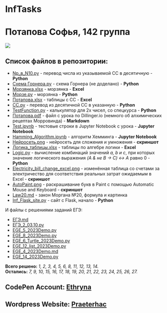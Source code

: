 # InfTasks
# Потапова Софья, 142 группа
![](https://aboutandroid.ru/wp-content/uploads/2015/06/%D0%97%D0%B2%D1%91%D0%B7%D0%B4%D0%BD%D0%BE%D0%B5-%D0%BD%D0%B5%D0%B1%D0%BE-9-600x338.jpg)

## Список файлов в репозитории:
- [Np_в_N10.py](https://github.com/Ethryna/InfTasks/blob/main/Np_%D0%B2_N10.py) - перевод числа из указываемой СС в десятичную - **Python**
- [Cхема Горнера.py](https://github.com/Ethryna/InfTasks/blob/main/C%D1%85%D0%B5%D0%BC%D0%B0%20%D0%93%D0%BE%D1%80%D0%BD%D0%B5%D1%80%D0%B0.py) - схема Горнера (не доделано) - **Python**
- [Морзянка.xlsx](https://github.com/Ethryna/InfTasks/blob/main/%D0%9C%D0%BE%D1%80%D0%B7%D1%8F%D0%BD%D0%BA%D0%B0.xlsx) - морзянка - **Exсel** 
- [Морзе.py](https://github.com/Ethryna/InfTasks/blob/main/%D0%9C%D0%BE%D1%80%D0%B7%D0%B5.py) - морзянка - **Python** 
- [Потапова.xlsx](https://github.com/Ethryna/InfTasks/blob/main/%D0%9F%D0%BE%D1%82%D0%B0%D0%BF%D0%BE%D0%B2%D0%B0.xlsx) - таблицы с СС - **Excel** 
- [СС.py](https://github.com/Ethryna/InfTasks/blob/main/%D0%A1%D0%A1.py) - перевод из десятичной СС в указанную - **Python**
- [TestFunction.py](https://github.com/Ethryna/InfTasks/blob/main/TestFunction.py) - калькулятор для 2х чисел, со спецкурса - **Python**
- [Потапова.pdf](https://github.com/Ethryna/InfTasks/blob/main/%D0%9F%D0%BE%D1%82%D0%B0%D0%BF%D0%BE%D0%B2%D0%B0.pdf) - файл с урока по Dillinger.io (немного об алхимических рецептах Морровинда) - **Markdown**
- [Test.ipynb](https://github.com/Ethryna/InfTasks/blob/main/Test.ipynb) - тестовые строки в Jupyter Notebook c урока - **Jupyter Notebook**
- [Hamming_Algorithm.ipynb](https://github.com/Ethryna/InfTasks/blob/main/Hamming_Algorithm.ipynb) - алгоритм Хемминга - **Jupyter Notebook**
- [Нейросеть.png](https://github.com/Ethryna/InfTasks/blob/main/Нейросеть.png) - нейросеть для сложения и умножения - **скриншот**
- [Логика_таблицы.xlsx](https://github.com/Ethryna/InfTasks/blob/main/%D0%9B%D0%BE%D0%B3%D0%B8%D0%BA%D0%B0_%D1%82%D0%B0%D0%B1%D0%BB%D0%B8%D1%86%D1%8B.xlsx) - таблицы по алгебре логики - **Excel**
- [Logic.py](https://github.com/Ethryna/InfTasks/blob/main/Logic.py) - вычисление комбинаций значений _a, b и c_, при которых значение логического выражения _(A & не B -> C) <-> A_ равно 0 - **Python** 
- [Electricity_bill_change_excel.png](https://github.com/Ethryna/InfTasks/blob/main/Electricity_bill_change_excel.png) - изменённая таблица со счетами за электричество для соответствия реальных затрат ожидаемым в Excel - **скриншот**
- [AutoPaint.png](https://github.com/Ethryna/InfTasks/blob/main/AutoPaint.png) - раскрашивание букв в Paint с помощью Automatic Mouse and Keyboard - **скриншот**
- [Law20.md](https://github.com/Ethryna/InfTasks/blob/main/Law20.md) - закон Моргана №20, формула и картинка
- [Inf_Flask_site.py](https://github.com/Ethryna/InfTasks/blob/main/Inf_Flask_site.py) - сайт с Flask, начало - **Python**

И файлы с решениями заданий ЕГЭ:
- [ЕГЭ.md](https://github.com/Ethryna/InfTasks/blob/main/%D0%95%D0%93%D0%AD.md)
- [ЕГЭ_2_03.10.py](https://github.com/Ethryna/InfTasks/blob/main/%D0%95%D0%93%D0%AD_2_03.10.py)
- [EGE_5_2023Demo.py](https://github.com/Ethryna/InfTasks/blob/main/EGE_5_2023Demo.py)
- [EGE_8_2023Demo.py](https://github.com/Ethryna/InfTasks/blob/main/EGE_8_2023Demo.py)
- [EGE_6_Turtle_2023Demo.py](https://github.com/Ethryna/InfTasks/blob/main/EGE_6_Turtle_2023Demo.py)
- [EGE_12_list_2023Demo.py](https://github.com/Ethryna/InfTasks/blob/main/EGE_12_list_2023Demo.py)
- [EGE_4_2023Demo.md](https://github.com/Ethryna/InfTasks/blob/main/EGE_4_2023Demo.md)
- [EGE_14_2023Demo.py](https://github.com/Ethryna/InfTasks/blob/main/EGE_14_2023Demo.py)

**Всего решено:** _1, 2, 3, 4, 5, 6, 8, 11, 12, 13, 14._  
**Остались:** _7, 9, 10, 15, 16, 17, 18, 19, 20, 21, 22, 23, 24, 25, 26, 27._

## CodePen Account: [Ethryna](https://codepen.io/Ethryna)
## Wordpress Website: [Praeterhac](https://praeterhac.wordpress.com)
